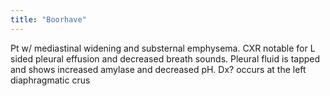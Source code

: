 ```yaml
---
title: "Boorhave"
---
```

Pt w/ mediastinal widening and substernal emphysema. CXR notable for L sided pleural effusion and decreased breath sounds. Pleural fluid is tapped and shows increased amylase and decreased pH. Dx? occurs at the left diaphragmatic crus


